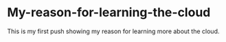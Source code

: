 # My-reason-for-learning-the-cloud
This is my first push showing my reason for learning more about the cloud.

